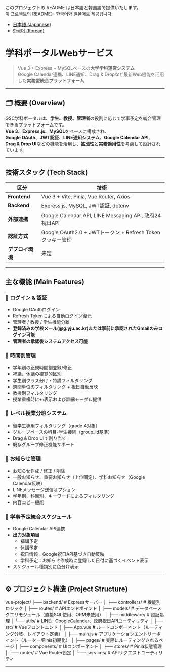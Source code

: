 このプロジェクトの README は日本語と韓国語で提供いたします。
<br>
이 프로젝트의 README는 한국어와 일본어로 제공됩니다.

- [日本語 (Japanese)](README_jp.md)
- [한국어 (Korean)](README.md)



# 学科ポータルWebサービス

> Vue 3 + Express + MySQLベースの**大学学科運営システム**  
> Google Calendar連携、LINE通知、Drag & Dropなど最新Web機能を活用した**実務型統合プラットフォーム**

---

## 🗂️ 概要 (Overview)

GSC学科ポータルは、**学生、教授、管理者**の役割に応じて学事予定を統合管理できるプラットフォームです。  
**Vue 3**、**Express.js**、**MySQL**をベースに構成され、  
**Google OAuth**、**JWT認証**、**LINE通知システム**、**Google Calendar API**、  
**Drag & Drop UI**などの機能を活用し、**拡張性**と**実務適用性**を考慮して設計されています。

---

## 技術スタック (Tech Stack)

| 区分        | 技術                                                           |
|-------------|----------------------------------------------------------------|
| **Frontend** | Vue 3 + Vite, Pinia, Vue Router, Axios                        |
| **Backend**  | Express.js, MySQL, JWT認証, dotenv                             |
| **外部連携** | Google Calendar API, LINE Messaging API, 政府24祝日API        |
| **認証方式** | Google OAuth2.0 + JWTトークン + Refresh Tokenクッキー管理    |
| **デプロイ環境** | 未定                                                          |

---

## 主な機能 (Main Features)

### 🔐 ログイン & 認証
- Google OAuthログイン  
- Refresh Tokenによる自動ログイン復元  
- 管理者 / 教授 / 学生機能分離  
- **登録済みの学校メール(@g.yju.ac.kr)または事前に承認されたGmailのみログイン可能**  
- **管理者の承認後システムアクセス可能**

### 📅 時間割管理
- 学年別の正規時間割登録/修正  
- 補講、休講の視覚的区別  
- 学生別クラス分け・特講フィルタリング  
- 週間単位のフィルタリング + 祝日自動反映  
- 教授別フィルタリング  
- 授業重複時に`+n`表示および詳細モーダル提供  

### 🎯 レベル授業分班システム
- 留学生専用フィルタリング（grade 4対象）  
- グループベースの科目-学生接続（group_id基準）  
- Drag & Drop UIで割り当て  
- 既存グループ修正機能サポート

### 📢 お知らせ管理
- お知らせ作成 / 修正 / 削除  
- 一般お知らせ、重要お知らせ（上位固定）、学科お知らせ（Google Calendar反映）  
- LINEメッセージ送信オプション  
- 学年別、科目別、キーワードによるフィルタリング  
- 内容コピー機能

### 📆 学事予定統合スケジュール
- Google Calendar API連携  
- **出力対象項目**
  - 補講予定  
  - 休講予定  
  - 祝日情報：Google祝日API基づき自動反映  
  - 学科予定：お知らせ作成時に登録した日付に基づくイベント表示  
- スケジュール種類別に色分け表示  

---

## ⚙️ プロジェクト構造 (Project Structure)
vue-project/
├── backend/              # Expressサーバー
│   ├── controllers/      # 機能別ロジック
│   ├── routes/           # APIエンドポイント
│   ├── models/           # データベースクエリモジュール（直接SQL使用、ORM未使用）
│   ├── middleware/       # 認証処理
│   └── utils/            # LINE、GoogleCalendar、政府祝日APIユーティリティ
│ 
├── src/                  # Vueフロントエンド
│   ├── App.vue           # ルートコンポーネント（ルーティング分岐、レイアウト定義）
│   ├── main.js           # アプリケーションエントリーポイント（ルーター/Pinia初期化）
│   ├── pages/            # 実際にルーティングされるページ
│   ├── components/       # UIコンポーネント
│   ├── stores/           # Pinia状態管理
│   ├── router/           # Vue Router設定
│   └── services/         # APIリクエストユーティリティ

---
